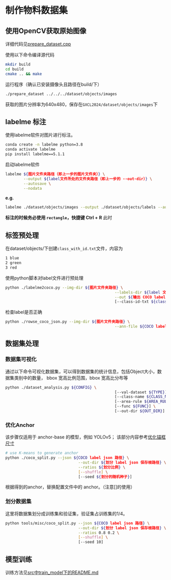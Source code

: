 # 制作物料数据集
## 使用OpenCV获取原始图像
详细代码见[prepare_dataset.cpp](prepare_dataset.cpp)

使用以下命令编译源代码
```bash
mkdir build
cd build
cmake .. && make
```

运行程序（确认已安装摄像头且路径在build/下）
```bash
./prepare_dataset ../../../dataset/objects/images
```

获取的图片分辨率为640x480，保存在`GXCL2024/dataset/objects/images`下
## labelme 标注
使用labelme软件对图片进行标注。
```bash
conda create -n labelme python=3.8
conda activate labelme
pip install labelme==5.1.1
```
启动labelme软件
```bash
labelme ${图片文件夹路径（即上一步的图片文件夹）} \
        --output ${label文件所处的文件夹路径（即上一步的 --out-dir）} \
        --autosave \
        --nodata
```
**e.g.**
```bash
labelme ./dataset/objects/images --output ./dataset/objects/labels --autosave --nodata
```
**标注的时候务必使用 `rectangle`，快捷键 **Ctrl + R****
此时

## 标签预处理
在dataset/objects/下创建`class_with_id.txt`文件，内容为
```txt
1 blue
2 green
3 red
```

使用python脚本对label文件进行预处理
```bash
python ./labelme2coco.py --img-dir ${图片文件夹路径} \
                                                --labels-dir ${label 文件夹位置} \
                                                --out ${输出 COCO label json 路径} \
                                                [--class-id-txt ${class_with_id.txt 路径}]
```

检查label是否正确
```bash
python ./rowse_coco_json.py --img-dir ${图片文件夹路径} \
                                                --ann-file ${COCO label json 路径}
```
## 数据集处理
### 数据集可视化
通过以下命令可视化数据集，可以得到数据集的统计信息，包括Object大小，数据集类别中的数量，
bbox 宽高比例范围，bbox 宽高比分布等
```bash
python ./dataset_analysis.py ${CONFIG} \
                                                [--val-dataset ${TYPE}] \
                                                [--class-name ${CLASS_NAME}] \
                                                [--area-rule ${AREA_RULE}] \
                                                [--func ${FUNC}] \
                                                [--out-dir ${OUT_DIR}]
```
### 优化Anchor
该步骤仅适用于 anchor-base 的模型，例如 YOLOv5；
该部分内容参考[优化锚框尺寸](https://mmyolo.readthedocs.io/zh-cn/latest/useful_tools/optimize_anchors.html)
```bash
# use K-means to generate anchor
python ./coco_split.py --json ${COCO label json 路径} \
                                --out-dir ${划分 label json 保存根路径} \
                                --ratios ${划分比例} \
                                [--shuffle] \
                                [--seed ${划分的随机种子}]
```
根据得到的anchor，替换配置文件中的 anchor。（注意[]的使用）
### 划分数据集
这里将数据集划分成训练集和验证集，验证集占训练集的1/4。
```bash
python tools/misc/coco_split.py --json ${COCO label json 路径} \
                                --out-dir ${划分 label json 保存根路径} \
                                --ratios 0.8 0.2 \
                                [--shuffle] \
                                [--seed 10]
```


## 模型训练
训练方法见[src中train_model下的README.md](../../src/train_model/README.md)


